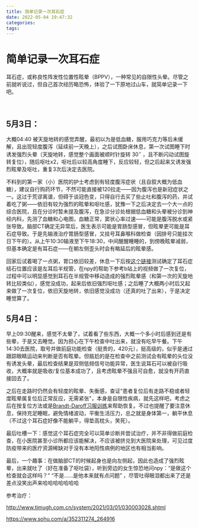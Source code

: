 ```yaml
---
title: 简单记录一次耳石症
date: 2022-05-04 19:47:32
categories:
tags:
---
```



# 简单记录一次耳石症

耳石症，或称良性阵发性位置性眩晕（BPPV），一种常见的自限性头晕。尽管之前就听说过，但自己首次经历略恐怖，体验了一下原地过山车，就简单记录一下吧。

 <!-- more -->

##  5月3日：

大概04:40 被天旋地转的感觉弄醒，最初以为是低血糖，服用巧克力等后未缓解，且出现轻度腹泻（延续前一天晚上），之后试图卧床休息，第一次试图睡下时诱发强烈头晕（天旋地转，感觉整个画面被顺时针旋转 $30^{\circ}$ ，且不断闪动试图旋转复位），随后呕吐x2，呕吐后以较高角度睡下，反应较轻，但之后起来又诱发强烈眩晕及呕吐，重复3次后决定去医院。

不料到的第一家（小）医院的护士考虑到有轻度腹泻症状（且自叙大概为低血糖），建议自行购药环节，不然可能直接被120拉走——因为腹泻也是新冠症状之一。这过于荒谬离谱，但碍于谈冠色变，只得自行去买了些止吐和腹泻的药，并试着吃了粥——依旧有较为强烈的眩晕和呕吐感，犹豫一下之后决定去一个大一点的综合医院，且在分诊时暂未提及腹泻，在急诊分诊处根据低血糖和头晕被分诊到神经内科，先测了血糖和心电图，血糖正常，窦状心率过速——可能是腹泻脱水或紧张导致。脑部CT确定无异常后，医生表示可能是胃肠型感冒，但眩晕更可能是耳石症导致。于是先输液治疗胃肠型感冒，又挂号耳鼻喉科做检查（因排号只能挂次日下午的）。从上午10:30输液至下午18:30，中间醒醒睡睡的，到傍晚眩晕减弱，但基本确定是有耳石症——在朝左侧歪头时会有略延后的眩晕感。

回家后试着喝了一点粥，胃口依旧较差，休息一下后按[这个链接](https://zhuanlan.zhihu.com/p/108084289)测试确定了耳石症结石位置应该是左耳后半规管，在npy的帮助下参考b站上的视频做了一次复位，过程中可以明显感觉到耳石在半规管中移动造成的强烈眩晕感（和第一次的天旋地转比较类似），感觉没成功，起来后依旧强烈呕吐感；之后睡了大概两小时后又起来做了一次复位，依旧天旋地转，依旧感觉没成功（还真的吐了出来），于是决定睡觉算了。

## 5月4日：

早上09:30醒来，感觉不太晕了，试着看了些东西，大概一个多小时后感到还是有些晕，于是又去睡觉。因为担心在下午检查中吐出来，就没有吃早午餐。下午14:30去医院，取号并做前庭功能检查（挺贵的，420元），挺高级的，似乎是通过跟踪眼睛运动来判断是否有眩晕。但尴尬的是在检查中之前测试会有眩晕的头位没有诱发头晕，最后检查结果是双侧低频信号功能异常，医生说耳石可以被自行吸收，大概率就是吸收/复位基本成功了，且考虑眩晕不强且可自愈，就没有开药直接回去了。

之后在走路时仍然会有轻度的眩晕、失衡感，查证“患者复位后有走路不稳或者轻度眩晕属复位后正常反应，无需紧张"，本身是自限性疾病，就先这样吧，考虑之后在按复位方法或是[Brandt-Daroff习服训练](https://xingren.com/web/article/WHF2OfnH/wap)来帮助恢复。不过也提醒了要注意休息，保持充足睡眠，避免情绪波动，平衡生活压力，总之就是身体第一，躺平休息（不过这个耳石症好像不能躺平，得垫高枕头，笑死）。

最后吐槽一下：感觉这个耳石症完全可以简单诊断并尝试治疗，并不非得做前庭检查，在小医院甚至小诊所都应该能解决，不应该被挤兑到大医院来处理，可见过度防疫带来的医疗资源稀缺对于没有本地阳性病例的地区也有相当影响。



最后，一个趣事：在做脑部CT的时候起身也是向左侧起，因此也造成了强烈眩晕，出来就吐了（好在准备了呕吐袋），听到旁边的女生惊恐地问npy：“是做这个检查就会这样吗？” “不是……是他本来就有点问题” ，尽管吐得眼泪都出来了还是差点没笑出声来哈哈哈哈哈哈哈







参考治疗：

<http://www.tjmugh.com.cn/system/2021/03/01/030003028.shtml>

<https://www.sohu.com/a/352311274_264916>